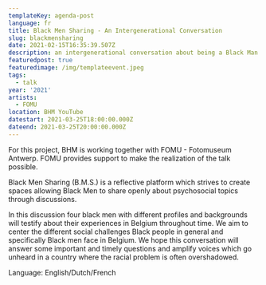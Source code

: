 ```yaml
---
templateKey: agenda-post
language: fr
title: Black Men Sharing - An Intergenerational Conversation
slug: blackmensharing
date: 2021-02-15T16:35:39.507Z
description: an intergenerational conversation about being a Black Man in Belgium
featuredpost: true
featuredimage: /img/templateevent.jpeg
tags:
  - talk
year: '2021'
artists:
  - FOMU
location: BHM YouTube
datestart: 2021-03-25T18:00:00.000Z
dateend: 2021-03-25T20:00:00.000Z
---
```



For this project, BHM is working together with FOMU - Fotomuseum Antwerp. FOMU provides support to make the realization of the talk possible.

Black Men Sharing (B.M.S.) is a reflective platform which strives to create spaces allowing Black Men to share openly about psychosocial topics through discussions.

In this discussion four black men with different profiles and backgrounds will testify about their experiences in Belgium throughout time. We aim to center the different social challenges Black people in general and specifically Black men face in Belgium. We hope this conversation will answer some important and timely questions and amplify voices which go unheard in a country where the racial problem is often overshadowed.

Language: English/Dutch/French
